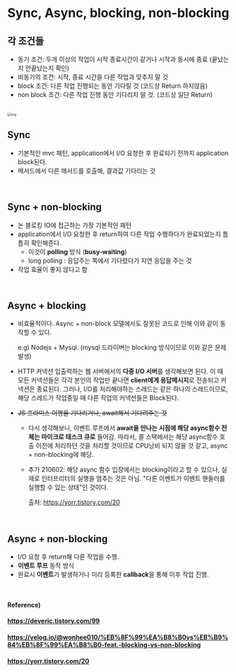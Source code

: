 # Sync, Async, blocking, non-blocking

## 각 조건들

* 동기 조건: 두개 이상의 작업이 시작 종료시간이 같거나 시작과 동시에 종료 (끝났는지 안끝났는지 확인)
* 비동기의 조건: 시작, 종료 시간을 다른 작업과 맞추지 말 것
* block 조건: 다른 작업 진행되는 동안 기다릴 것 (코드상 Return 하지않음)
* non block 조건: 다른 작업 진행 동안 기다리지 말 것. (코드상 일단 Return)

<br>

<img src="https://media.vlpt.us/images/wonhee010/post/be726da1-3605-475c-b7ab-93fe89636a8e/%EC%8A%A4%ED%81%AC%EB%A6%B0%EC%83%B7%202020-08-16%20%EC%98%A4%ED%9B%84%205.04.49.png" alt="img" style="zoom: 50%;" />

## Sync
* 기본적인 mvc 패턴, application에서 I/O 요청한 후 완료되기 전까지 application block된다.
* 메서드에서 다른 메서드를 호출해, 결과값 기다리는 것

<br>

## Sync + non-blocking
* 논 블로킹 IO에 접근하는 가장 기본적인 패턴
* application에서 I/O 요청한 후 return하여 다른 작업 수행하다가 완료되었는지 틈틈히 확인해준다.
  * 이것이 **polling** 방식 (**busy-waiting**)
  * long polling : 응답주는 쪽에서 기다렸다가 지연 응답을 주는 것
* 작업 효율이 좋지 않다고 함

<br>

## Async + blocking

* 비효율적이다. Async + non-block 모델에서도 잘못된 코드로 인해 이와 같이 동작할 수 있다.

  e.g) Nodejs + Mysql. (mysql 드라이버는 blocking 방식이므로 이와 같은 문제 발생)

* HTTP 커넥션 입출력하는 웹 서버에서의 **다중 I/O 서버**를 생각해보면 된다. 이 때 모든 커넥션들은 각각 본인의 작업만 끝나면 **client에게 응답메시지**로 전송되고 커넥션은 종료된다. 그러나, I/O를 처리해야하는 스레드는 같은 하나의 스레드이므로, 해당 스레드가 작업중일 때 다른 작업의 커넥션들은 Block된다.

* ~~JS 프라미스 이행을 기다리거나, await해서 기다려주는 것~~

  * 다시 생각해보니, 이벤트 루프에서 **await을 만나는 시점에 해당 async함수 전체는 마이크로 태스크 큐로** 들어감. 따라서, 콜 스택에서는 해당 async함수 호출 이전에 처리하던 것을 처리할 것이므로 CPU낭비 되지 않을 것 같고, async + non-blocking에 해당.
  
  * 추가 210602: 해당 async 함수 입장에서는 blocking이라고 할 수 있으나, 실제로 인터프리터의 실행을 멈추는 것은 아님. "다른 이벤트가 이벤트 핸들러를 실행할 수 있는 상태"인 것이다.
  
    출처: https://yorr.tistory.com/20

<br>

## Async + non-blocking

* I/O 요청 후 return해 다른 작업을 수행.
* **이벤트 루프** 동작 방식
* 완료시 **이벤트**가 발생하거나 미리 등록한 **callback**을 통해 이후 작업 진행.

<br>

#### Reference)

#### https://deveric.tistory.com/99

#### https://velog.io/@wonhee010/%EB%8F%99%EA%B8%B0vs%EB%B9%84%EB%8F%99%EA%B8%B0-feat.-blocking-vs-non-blocking

#### https://yorr.tistory.com/20